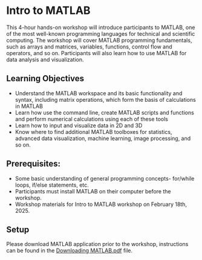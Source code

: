 # Intro to MATLAB
This 4-hour hands-on workshop will introduce participants to MATLAB, one of the most well-known programming languages for technical and scientific computing. The workshop will cover MATLAB programming fundamentals, such as arrays and matrices, variables, functions, control flow and operators, and so on. Participants will also learn how to use MATLAB for data analysis and visualization.

 ## Learning Objectives
 
- Understand the MATLAB workspace and its basic functionality and syntax, including matrix operations, which form the basis of calculations in MATLAB
- Learn how use the command line, create MATLAB scripts and functions and perform numerical calculations using each of these tools
- Learn how to input and visualize data in 2D and 3D
- Know where to find additional MATLAB toolboxes for statistics, advanced data visualization, machine learning, image processing, and so on.
 
## Prerequisites:

  - Some basic understanding of general programming concepts- for/while loops, if/else statements, etc.
  - Participants must install MATLAB on their computer before the workshop.
  - Workshop materials for Intro to MATLAB workshop on February 18th, 2025. 

## Setup
Please download MATLAB application prior to the workshop, instructions can be found in the [Downloading MATLAB.pdf](https://github.com/QLS-MiCM/QLS-MiCM_IntroMATLAB/blob/main/Slides/Downloading%20MATLAB.pdf) file. 
